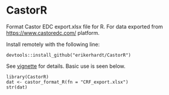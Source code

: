 # CastorR
Format Castor EDC export.xlsx file for R.  For data exported from https://www.castoredc.com/ platform.

Install remotely with the following line:
```
devtools::install_github("erikerhardt/CastorR")
```

See [vignette](https://github.com/erikerhardt/CastorR/blob/master/vignettes/Castor_CRF_export_R_FormatVariables.pdf) for details.  Basic use is seen below.
```
library(CastorR)
dat <- castor_format_R(fn = "CRF_export.xlsx")
str(dat)
```
